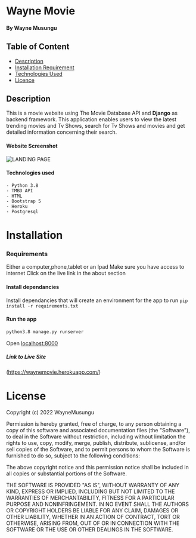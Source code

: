 # Wayne Movie

#### By Wayne Musungu 

## Table of Content

- [Description](#Description)
- [Installation Requirement](#Installation)
- [Technologies Used](#Technologies-Used)
- [Licence](#LICENSE)

## Description 

This is a movie website using The Movie Database API and **Django** as backend framework. This application enables users to view the latest trending movies and Tv Shows, search for Tv Shows and movies and get detailed information concerning their search.
 
#### Website Screenshot

![LANDING PAGE](Home.gif)




#### Technologies used
    - Python 3.8
    - TMBD API
    - HTML
    - Bootstrap 5
    - Heroku
    - Postgresql


# Installation

### Requirements

Either a computer,phone,tablet or an Ipad
Make sure you have access to internet
Click on the live link in the about section 

#### Install dependancies
Install dependancies that will create an environment for the app to run
`pip install -r requirements.txt`


#### Run the app
```bash
python3.8 manage.py runserver
```

Open [localhost:8000](http://127.0.0.1:8000/)


##### Link to Live Site

(https://waynemovie.herokuapp.com/)

# License

Copyright (c) 2022 WayneMusungu

Permission is hereby granted, free of charge, to any person obtaining a copy
of this software and associated documentation files (the "Software"), to deal
in the Software without restriction, including without limitation the rights
to use, copy, modify, merge, publish, distribute, sublicense, and/or sell
copies of the Software, and to permit persons to whom the Software is
furnished to do so, subject to the following conditions:

The above copyright notice and this permission notice shall be included in all
copies or substantial portions of the Software.

THE SOFTWARE IS PROVIDED "AS IS", WITHOUT WARRANTY OF ANY KIND, EXPRESS OR
IMPLIED, INCLUDING BUT NOT LIMITED TO THE WARRANTIES OF MERCHANTABILITY,
FITNESS FOR A PARTICULAR PURPOSE AND NONINFRINGEMENT. IN NO EVENT SHALL THE
AUTHORS OR COPYRIGHT HOLDERS BE LIABLE FOR ANY CLAIM, DAMAGES OR OTHER
LIABILITY, WHETHER IN AN ACTION OF CONTRACT, TORT OR OTHERWISE, ARISING FROM,
OUT OF OR IN CONNECTION WITH THE SOFTWARE OR THE USE OR OTHER DEALINGS IN THE
SOFTWARE.
